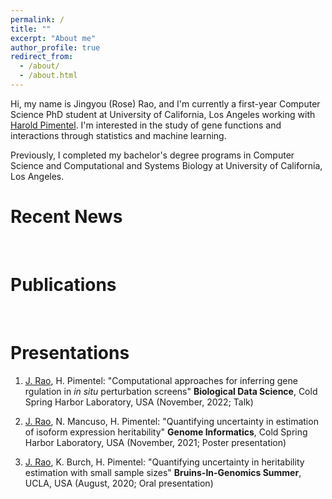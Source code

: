 ```yaml
---
permalink: /
title: ""
excerpt: "About me"
author_profile: true
redirect_from: 
  - /about/
  - /about.html
---
```


Hi, my name is Jingyou (Rose) Rao, and I'm currently a first-year Computer Science PhD student at University of California, Los Angeles working with [Harold Pimentel](https://pimentellab.com/). I'm interested in the study of gene functions and interactions through statistics and machine learning.

Previously, I completed my bachelor's degree programs in Computer Science and Computational and Systems Biology at University of California, Los Angeles.

Recent News
======


<br>

Publications
======



<br>

Presentations
======

1. <u>J. Rao</u>, H. Pimentel: "Computational approaches for inferring gene rgulation in <em>in situ</em> perturbation screens" <b>Biological Data Science</b>, Cold Spring Harbor Laboratory, USA (November, 2022; Talk)

2. <u>J. Rao</u>, N. Mancuso, H. Pimentel: "Quantifying uncertainty in estimation of isoform expression heritability" <b>Genome Informatics</b>, Cold Spring Harbor Laboratory, USA (November, 2021; Poster presentation)

3. <u>J. Rao</u>, K. Burch, H. Pimentel: "Quantifying uncertainty in heritability estimation with small sample sizes" <b>Bruins-In-Genomics Summer</b>, UCLA, USA (August, 2020; Oral presentation)

 
